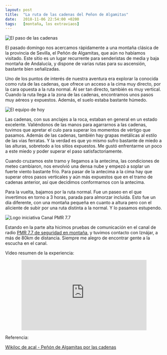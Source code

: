 ```yaml
---
layout: post
title:  "La ruta de las cadenas del Peñon de Algamitas"
date:   2018-11-06 22:54:00 +0200
tags:	[montaña, los extraviaos]
---
```


![El paso de las cadenas][paso]

El pasado domingo nos acercamos rápidamente a una montaña clásica de la
provincia de Sevilla, el Peñón de Algamitas, que aún no habíamos visitado.
Este sitio es un lugar recurrente para senderistas de media y baja montaña
de Andalucía, y dispone de varias rutas para su ascensión, bastante bien
señalizadas.

<!--more-->

Uno de los puntos de interés de nuestra aventura era explorar la conocida como
ruta de las cadenas, que ofrece un acceso a la cima muy directo, por la cara
opuesta a la ruta normal.
Al ser tan directo, también es muy vertical. Cuando la ruta llega a la zona de
las cadenas, encontramos unos pasos muy aéreos y expuestos. Además, el suelo
estaba bastante húmedo.

![El equipo de hoy][equipo]

Las cadenas, con sus anclajes a la roca, estaban en general en un estado
excelente. Valiéndonos de las manos para agarrarnos a las cadenas, tuvimos que
apretar el culo para superar los momentos de vértigo que pasamos. Además de
las cadenas, también hay grapas metálicas al estilo de las vias ferratas.
Y la verdad es que yo mismo sufro bastante de miedo a las alturas, sobretodo
a los sitios expuestos. Me gustó enfrentarme un poco a este miedo y poder
superar el paso satisfactoriamente.

Cuando cruzamos este tramo y llegamos a la antecima, las condiciones de meteo
cambiaron, nos envolvió una densa nube y empezó a soplar un fuerte viento
bastante frio. Para pasar de la antecima a la cima hay que superar otros pasos
verticales y aún más expuestos que en el tramo de cadenas anterior, así que
decidimos conformarnos con la antecima.

Para la vuelta, bajamos por la ruta normal. Fue un paseo en el que invertimos
en torno a 3 horas, parada para almorzar incluida. Esto fue un día diferente,
con una montaña pequeña en cuanto a altura pero con el aliciente de subir por
una ruta distinta a la normal. Y lo pasamos estupendo.

![Logo iniciativa Canal PMR 7.7][canal77pmr]

Estando en la parte alta hicimos pruebas de comunicación en el canal de radio
[PMR 7.7 de seguridad en montaña][pmr77], y tuvimos contacto con Iznájar, a
más de 80km de distancia. Siempre me alegro de encontrar gente a la escucha
en el canal.

Video resumen de la experiencia:

<center>
<iframe width="400" height="225"
        src="https://www.youtube-nocookie.com/embed/vu5Gw2wRcyc"
        frameborder="0" allow="autoplay; encrypted-media" allowfullscreen>
</iframe>
</center>


Referencia:

[Wikiloc de acal - Peñón de Algamitas por las cadenas][ref]

[ref]:		https://es.wikiloc.com/rutas-senderismo/penon-de-algamitas-por-las-cadenas-15913149
[pmr77]:	http://www.canal77pmr.com/
[equipo]:	{{site.url}}/assets/20181106-01-algamitas-equipo.png
[paso]:		{{site.url}}/assets/20181106-02-algamitas-paso.png
[canal77pmr]:	{{site.url}}/assets/canal77pmr.jpg
